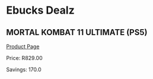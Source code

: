 
# Ebucks Dealz
## MORTAL KOMBAT 11 ULTIMATE (PS5)
[Product Page](https://www.ebucks.com/web/shop/productSelected.do?prodId=539025436&catId=1158501102)

Price: R829.00

Savings: 170.0


	